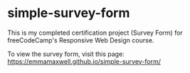 # simple-survey-form
This is my completed certification project (Survey Form) for freeCodeCamp's Responsive Web Design course.

To view the survey form, visit this page: https://emmamaxwell.github.io/simple-survey-form/